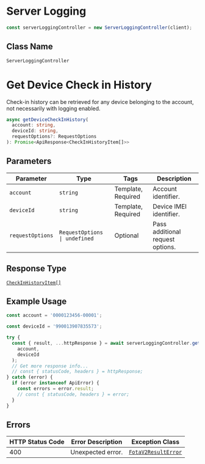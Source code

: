 # Server Logging

```ts
const serverLoggingController = new ServerLoggingController(client);
```

## Class Name

`ServerLoggingController`


# Get Device Check in History

Check-in history can be retrieved for any device belonging to the account, not necessarily with logging enabled.

```ts
async getDeviceCheckInHistory(
  account: string,
  deviceId: string,
  requestOptions?: RequestOptions
): Promise<ApiResponse<CheckInHistoryItem[]>>
```

## Parameters

| Parameter | Type | Tags | Description |
|  --- | --- | --- | --- |
| `account` | `string` | Template, Required | Account identifier. |
| `deviceId` | `string` | Template, Required | Device IMEI identifier. |
| `requestOptions` | `RequestOptions \| undefined` | Optional | Pass additional request options. |

## Response Type

[`CheckInHistoryItem[]`](../../doc/models/check-in-history-item.md)

## Example Usage

```ts
const account = '0000123456-00001';

const deviceId = '990013907835573';

try {
  const { result, ...httpResponse } = await serverLoggingController.getDeviceCheckInHistory(
    account,
    deviceId
  );
  // Get more response info...
  // const { statusCode, headers } = httpResponse;
} catch (error) {
  if (error instanceof ApiError) {
    const errors = error.result;
    // const { statusCode, headers } = error;
  }
}
```

## Errors

| HTTP Status Code | Error Description | Exception Class |
|  --- | --- | --- |
| 400 | Unexpected error. | [`FotaV2ResultError`](../../doc/models/fota-v2-result-error.md) |


